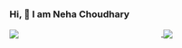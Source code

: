 ### Hi, 👋 I am Neha Choudhary



<a href="https://github.com/Nehachoudhary19/github-readme-stats">
  <img align="center" src="https://github-readme-stats.vercel.app/api?username=Nehachoudhary19&show_icons=true&theme=radical" style="margin-right:50%;"/>
</a> 
<a href="https://github.com/Nehachoudhary19/convoychat">
  <img align="center" src="https://github-readme-stats.vercel.app/api/top-langs/?username=Nehachoudhary19&layout=compact" />
</a>



<!--
**Nehachoudhary19/Nehachoudhary19** is a ✨ _special_ ✨ repository because its `README.md` (this file) appears on your GitHub profile.

Here are some ideas to get you started:

- 🔭 I’m currently working on ...
- 🌱 I’m currently learning ...
- 👯 I’m looking to collaborate on ...
- 🤔 I’m looking for help with ...
- 💬 Ask me about ...
- 📫 How to reach me: ...
- 😄 Pronouns: ...
- ⚡ Fun fact: ...
-->
